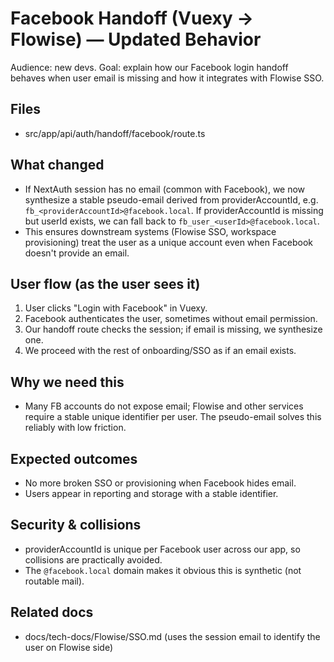 # Facebook Handoff (Vuexy -> Flowise) — Updated Behavior

Audience: new devs. Goal: explain how our Facebook login handoff behaves when user email is missing and how it integrates with Flowise SSO.

## Files
- src/app/api/auth/handoff/facebook/route.ts

## What changed
- If NextAuth session has no email (common with Facebook), we now synthesize a stable pseudo-email derived from providerAccountId, e.g. `fb_<providerAccountId>@facebook.local`. If providerAccountId is missing but userId exists, we can fall back to `fb_user_<userId>@facebook.local`.
- This ensures downstream systems (Flowise SSO, workspace provisioning) treat the user as a unique account even when Facebook doesn't provide an email.

## User flow (as the user sees it)
1) User clicks "Login with Facebook" in Vuexy.
2) Facebook authenticates the user, sometimes without email permission.
3) Our handoff route checks the session; if email is missing, we synthesize one.
4) We proceed with the rest of onboarding/SSO as if an email exists.

## Why we need this
- Many FB accounts do not expose email; Flowise and other services require a stable unique identifier per user. The pseudo-email solves this reliably with low friction.

## Expected outcomes
- No more broken SSO or provisioning when Facebook hides email.
- Users appear in reporting and storage with a stable identifier.

## Security & collisions
- providerAccountId is unique per Facebook user across our app, so collisions are practically avoided.
- The `@facebook.local` domain makes it obvious this is synthetic (not routable mail).

## Related docs
- docs/tech-docs/Flowise/SSO.md (uses the session email to identify the user on Flowise side)
